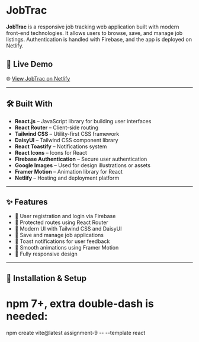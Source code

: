 # JobTrac

**JobTrac** is a responsive job tracking web application built with modern front-end technologies. It allows users to browse, save, and manage job listings. Authentication is handled with Firebase, and the app is deployed on Netlify.

## 🚀 Live Demo

🌐 [View JobTrac on Netlify](https://assignment-auth-9.netlify.app/)

---

## 🛠️ Built With

- **React.js** – JavaScript library for building user interfaces  
- **React Router** – Client-side routing  
- **Tailwind CSS** – Utility-first CSS framework  
- **DaisyUI** – Tailwind CSS component library  
- **React Toastify** – Notifications system  
- **React Icons** – Icons for React  
- **Firebase Authentication** – Secure user authentication  
- **Google Images** – Used for design illustrations or assets  
- **Framer Motion** – Animation library for React  
- **Netlify** – Hosting and deployment platform  

---

## ✨ Features

- 🔐 User registration and login via Firebase
- 🧭 Protected routes using React Router
- 🎨 Modern UI with Tailwind CSS and DaisyUI
- 📌 Save and manage job applications
- 🔔 Toast notifications for user feedback
- 🌈 Smooth animations using Framer Motion
- 📱 Fully responsive design

---


## 🔧 Installation & Setup

# npm 7+, extra double-dash is needed:

npm create vite@latest assignment-9  -- --template react
